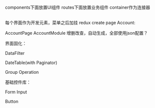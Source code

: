 ##
components下面放置UI组件
routes下面放置业务组件
container作为连接器

##
每个界面作为开发元素，菜单之后加挂
redux create page Account:

AccountPage
AccountModule
增删改查，自动生成，全部使用json配置？

界面固化：

DataFilter

DateTable(with Paginator)

Group Operation

基础控件库：

Form Input

Button
